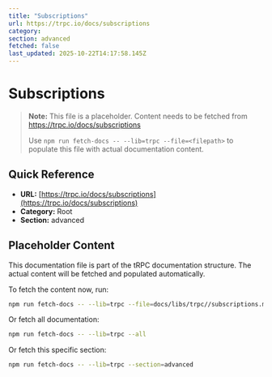 ```yaml
---
title: "Subscriptions"
url: https://trpc.io/docs/subscriptions
category: 
section: advanced
fetched: false
last_updated: 2025-10-22T14:17:58.145Z
---
```


# Subscriptions

> **Note:** This file is a placeholder. Content needs to be fetched from https://trpc.io/docs/subscriptions
>
> Use `npm run fetch-docs -- --lib=trpc --file=<filepath>` to populate this file with actual documentation content.

## Quick Reference

- **URL:** [https://trpc.io/docs/subscriptions](https://trpc.io/docs/subscriptions)
- **Category:** Root
- **Section:** advanced

## Placeholder Content

This documentation file is part of the tRPC documentation structure.
The actual content will be fetched and populated automatically.

To fetch the content now, run:

```bash
npm run fetch-docs -- --lib=trpc --file=docs/libs/trpc//subscriptions.md
```

Or fetch all documentation:

```bash
npm run fetch-docs -- --lib=trpc --all
```

Or fetch this specific section:

```bash
npm run fetch-docs -- --lib=trpc --section=advanced
```
